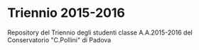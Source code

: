 # Triennio 2015-2016

Repository del Triennio degli studenti classe A.A.2015-2016 del Conservatorio "C.Pollini" di Padova
